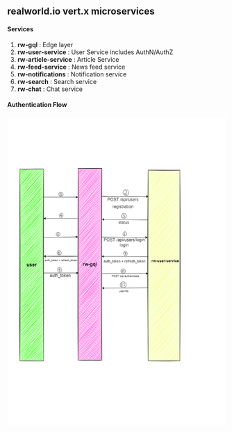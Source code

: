 ## realworld.io vert.x microservices

#### Services
1. **rw-gql** : Edge layer
2. **rw-user-service** : User Service includes AuthN/AuthZ
3. **rw-article-service** : Article Service
4. **rw-feed-service** : News feed service
5. **rw-notifications** : Notification service
6. **rw-search** : Search service
7. **rw-chat** : Chat service


#### Authentication Flow

![img.png](img.png)
